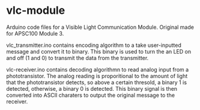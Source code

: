 # vlc-module
Arduino code files for a Visible Light Communication Module. Original made for APSC100 Module 3.

vlc_transmitter.ino contains encoding algorithm to a take user-inputted message and convert it to binary. This binary is used to turn the an LED on and off (1 and 0) to transmit the data from the transmitter.

vlc-receiver.ino contains decoding algorithmn to read analog input from a phototransistor. The analog reading is proporitional to the amount of light that the phototransistor detects, so above a certain thresold, a binary 1 is detected, otherwise, a binary 0 is detected. This binary signal is then converted into ASCII charaters to output the original message to the receiver.
